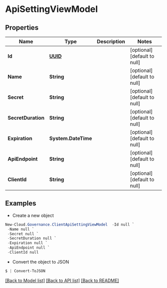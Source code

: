 # ApiSettingViewModel
## Properties

Name | Type | Description | Notes
------------ | ------------- | ------------- | -------------
**Id** | [**UUID**](UUID.md) |  | [optional] [default to null]
**Name** | **String** |  | [optional] [default to null]
**Secret** | **String** |  | [optional] [default to null]
**SecretDuration** | **String** |  | [optional] [default to null]
**Expiration** | **System.DateTime** |  | [optional] [default to null]
**ApiEndpoint** | **String** |  | [optional] [default to null]
**ClientId** | **String** |  | [optional] [default to null]

## Examples

- Create a new object
```powershell
New-Cloud.Governance.ClientApiSettingViewModel  -Id null `
 -Name null `
 -Secret null `
 -SecretDuration null `
 -Expiration null `
 -ApiEndpoint null `
 -ClientId null
```

- Convert the object to JSON
```powershell
$ | Convert-ToJSON
```


[[Back to Model list]](../README.md#documentation-for-models) [[Back to API list]](../README.md#documentation-for-api-endpoints) [[Back to README]](../README.md)

